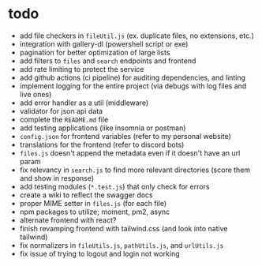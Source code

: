 # todo

- add file checkers in `fileUtil.js` (ex. duplicate files, no extensions, etc.)
- integration with gallery-dl (powershell script or exe)
- pagination for better optimization of large lists
- add filters to `files` and `search` endpoints and frontend
- add rate limiting to protect the service
- add github actions (ci pipeline) for auditing dependencies, and linting
- implement logging for the entire project (via debugs with log files and live ones)
- add error handler as a util (middleware)
- validator for json api data
- complete the `README.md` file
- add testing applications (like insomnia or postman)
- `config.json` for frontend variables (refer to my personal website)
- translations for the frontend (refer to discord bots)
- `files.js` doesn't append the metadata even if it doesn't have an url param
- fix relevancy in `search.js` to find more relevant directories (score them and show in response)
- add testing modules (`*.test.js`) that only check for errors
- create a wiki to reflect the swagger docs
- proper MIME setter in `files.js` (for each file)
- npm packages to utilize; moment, pm2, async
- alternate frontend with react?
- finish revamping frontend with tailwind.css (and look into native tailwind)
- fix normalizers in `fileUtils.js`, `pathUtils.js`, and `urlUtils.js`
- fix issue of trying to logout and login not working
